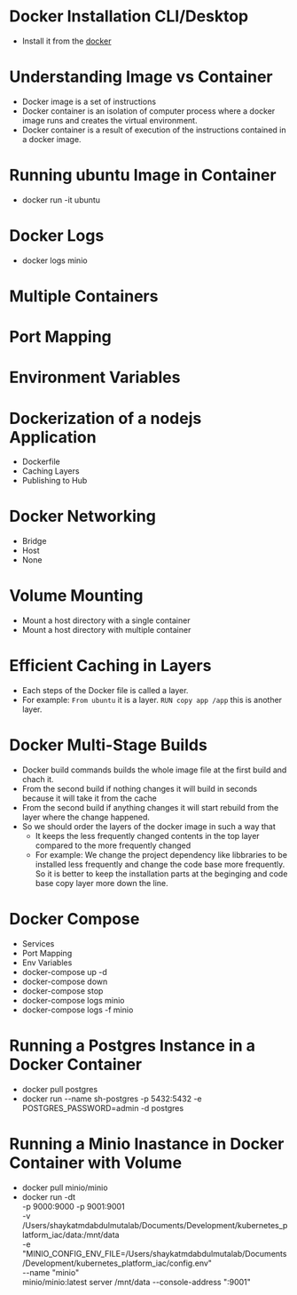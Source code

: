# Docker Installation CLI/Desktop
  - Install it from the [docker](https://docs.docker.com/desktop/setup/install/mac-install/)

# Understanding Image vs Container
  - Docker image is a set of instructions
  - Docker container is an isolation of computer process where a docker image runs and creates the virtual environment.
  - Docker container is a result of execution of the instructions contained in a docker image.

# Running ubuntu Image in Container
  - docker run -it ubuntu 

# Docker Logs
  - docker logs minio

# Multiple Containers

# Port Mapping

# Environment Variables

# Dockerization of a nodejs Application
  - Dockerfile
  - Caching Layers
  - Publishing to Hub

# Docker Networking
  - Bridge
  - Host
  - None

# Volume Mounting
  - Mount a host directory with a single container 
  - Mount a host directory with multiple container

# Efficient Caching in Layers
  - Each steps of the Docker file is called a layer. 
  - For example: ```From ubuntu``` it is a layer. ```RUN copy app /app``` this is another layer.

# Docker Multi-Stage Builds
  - Docker build commands builds the whole image file at the first build and chach it.
  - From the second build if nothing changes it will build in seconds because it will take it from the cache
  - From the second build if anything changes it will start rebuild from the layer where the change happened.
  - So we should order the layers of the docker image in such a way that 
    - It keeps the less frequently changed contents in the top layer compared to the more frequently changed
    - For example: We change the project dependency like libbraries to be installed less frequently and change the code base more frequently. So it is better to keep the installation parts at the beginging and code base copy layer more down the line.

# Docker Compose 
  - Services
  - Port Mapping
  - Env Variables
  - docker-compose up -d
  - docker-compose down
  - docker-compose stop
  - docker-compose logs minio
  - docker-compose logs -f minio

# Running a Postgres Instance in a Docker Container
  - docker pull postgres
  - docker run --name sh-postgres -p 5432:5432 -e POSTGRES_PASSWORD=admin -d postgres

# Running a Minio Inastance in Docker Container with Volume
  - docker pull minio/minio
  - docker run -dt \
    -p 9000:9000 -p 9001:9001 \
    -v /Users/shaykatmdabdulmutalab/Documents/Development/kubernetes_platform_iac/data:/mnt/data \
    -e "MINIO_CONFIG_ENV_FILE=/Users/shaykatmdabdulmutalab/Documents/Development/kubernetes_platform_iac/config.env" \
    --name "minio" \
    minio/minio:latest server /mnt/data --console-address ":9001" 
